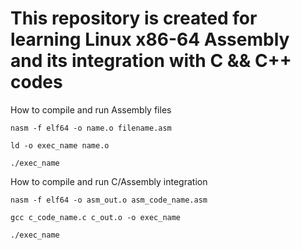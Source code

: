 # This repository is created for learning Linux x86-64 Assembly and its integration with C && C++ codes

How to compile and run Assembly files

    nasm -f elf64 -o name.o filename.asm

    ld -o exec_name name.o

    ./exec_name
How to compile and run C/Assembly integration

    nasm -f elf64 -o asm_out.o asm_code_name.asm

    gcc c_code_name.c c_out.o -o exec_name

    ./exec_name
